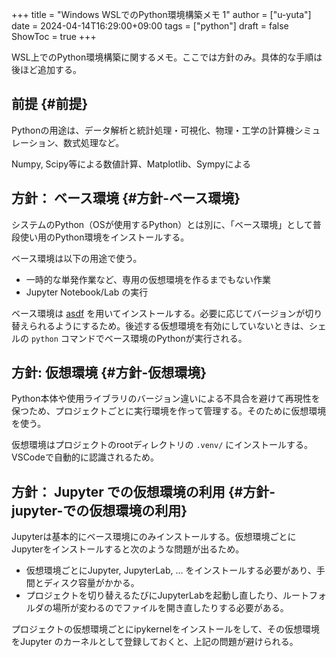 +++
title = "Windows WSLでのPython環境構築メモ 1"
author = ["u-yuta"]
date = 2024-04-14T16:29:00+09:00
tags = ["python"]
draft = false
ShowToc = true
+++

WSL上でのPython環境構築に関するメモ。ここでは方針のみ。具体的な手順は後ほど追加する。


## 前提 {#前提}

Pythonの用途は、データ解析と統計処理・可視化、物理・工学の計算機シミュレーション、数式処理など。

Numpy, Scipy等による数値計算、Matplotlib、Sympyによる


## 方針： ベース環境 {#方針-ベース環境}

システムのPython（OSが使用するPython）とは別に、「ベース環境」として普段使い用のPython環境をインストールする。

ベース環境は以下の用途で使う。

-   一時的な単発作業など、専用の仮想環境を作るまでもない作業
-   Jupyter Notebook/Lab の実行

ベース環境は [asdf](https://asdf-vm.com) を用いてインストールする。必要に応じてバージョンが切り替えられるようにするため。後述する仮想環境を有効にしていないときは、シェルの `python` コマンドでベース環境のPythonが実行される。


## 方針: 仮想環境 {#方針-仮想環境}

Python本体や使用ライブラリのバージョン違いによる不具合を避けて再現性を保つため、プロジェクトごとに実行環境を作って管理する。そのために仮想環境を使う。

仮想環境はプロジェクトのrootディレクトリの `.venv/` にインストールする。VSCodeで自動的に認識されるため。


## 方針： Jupyter での仮想環境の利用 {#方針-jupyter-での仮想環境の利用}

Jupyterは基本的にベース環境にのみインストールする。仮想環境ごとにJupyterをインストールすると次のような問題が出るため。

-   仮想環境ごとにJupyter, JupyterLab, ... をインストールする必要があり、手間とディスク容量がかかる。
-   プロジェクトを切り替えるたびにJupyterLabを起動し直したり、ルートフォルダの場所が変わるのでファイルを開き直したりする必要がある。

プロジェクトの仮想環境ごとにipykernelをインストールをして、その仮想環境をJupyter
のカーネルとして登録しておくと、上記の問題が避けられる。
